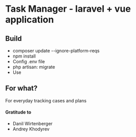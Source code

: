 # Task Manager - laravel + vue application

## Build
* composer update --ignore-platform-reqs
* npm install
* Config .env file
* php artisan: migrate
* Use

## For what?
For everyday tracking cases and plans

#### Gratitude to
* Danil Wirtenberger
* Andrey Khodyrev
